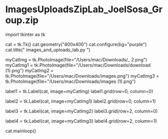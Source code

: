 # ImagesUploadsZipLab_JoelSosa_Group.zip
import tkinter as tk

cat = tk.Tk()
cat.geometry("400x400")
cat.configure(bg="purple")
cat.title(" images_and_uploads_lab.py ")

myCatImg = tk.PhotoImage(file="/Users/mac/Downloads/_ 2.png")
myCatImg1 = tk.PhotoImage(file="/Users/mac/Downloads/download (1).png")
myCatImg2 = tk.PhotoImage(file="/Users/mac/Downloads/images.png")
myCatImg3 = tk.PhotoImage(file="/Users/mac/Downloads/images (1).png")

label1 = tk.Label(cat, image=myCatImg)
label1.grid(row=0, column=0)

label2 = tk.Label(cat, image=myCatImg1)
label2.grid(row=0, column=1)

label3 = tk.Label(cat, image=myCatImg2)
label3.grid(row=2, column=0)

label4 = tk.Label(cat, image=myCatImg3)
label4.grid(row=2, column=1)


cat.mainloop()
